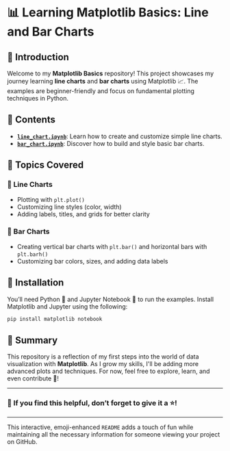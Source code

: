 # 📊 Learning Matplotlib Basics: Line and Bar Charts

## 🎯 Introduction

Welcome to my **Matplotlib Basics** repository! This project showcases my journey learning **line charts** and **bar charts** using Matplotlib 📈. The examples are beginner-friendly and focus on fundamental plotting techniques in Python. 

## 📂 Contents

- **[`line_chart.ipynb`](Matplotlib.ipynb)**: Learn how to create and customize simple line charts.
- **[`bar_chart.ipynb`](Bar_charts.ipynb)**: Discover how to build and style basic bar charts.

## 🧠 Topics Covered

### 🔷 Line Charts
- Plotting with `plt.plot()`
- Customizing line styles (color, width)
- Adding labels, titles, and grids for better clarity

### 🔶 Bar Charts
- Creating vertical bar charts with `plt.bar()` and horizontal bars with `plt.barh()`
- Customizing bar colors, sizes, and adding data labels

## 🚀 Installation

You’ll need Python 🐍 and Jupyter Notebook 📓 to run the examples. Install Matplotlib and Jupyter using the following:

```bash
pip install matplotlib notebook
```

## 🎉 Summary

This repository is a reflection of my first steps into the world of data visualization with **Matplotlib**. As I grow my skills, I'll be adding more advanced plots and techniques. For now, feel free to explore, learn, and even contribute 🚀!

---

### 🌟 If you find this helpful, don’t forget to give it a ⭐!

---

This interactive, emoji-enhanced `README` adds a touch of fun while maintaining all the necessary information for someone viewing your project on GitHub.
